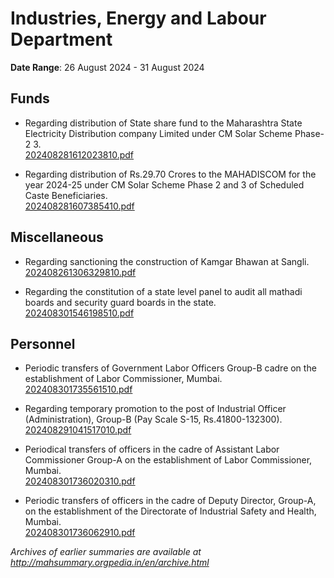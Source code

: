 # Industries, Energy and Labour Department

**Date Range**: 26 August 2024 - 31 August 2024


## Funds
- Regarding distribution of State share fund to the Maharashtra State Electricity Distribution company Limited under CM Solar Scheme Phase-2  3.\
  [202408281612023810.pdf](https://gr.maharashtra.gov.in/Site/Upload/Government%20Resolutions/English/202408281612023810.pdf)

- Regarding distribution of Rs.29.70 Crores to the MAHADISCOM for the year 2024-25 under CM Solar Scheme Phase 2 and 3 of Scheduled Caste Beneficiaries.\
  [202408281607385410.pdf](https://gr.maharashtra.gov.in/Site/Upload/Government%20Resolutions/English/202408281607385410.pdf)

## Miscellaneous
- Regarding sanctioning the construction of Kamgar Bhawan at Sangli.\
  [202408261306329810.pdf](https://gr.maharashtra.gov.in/Site/Upload/Government%20Resolutions/English/202408261306329810.pdf)

- Regarding the constitution of a state level panel to audit all mathadi boards and security guard boards in the state.\
  [202408301546198510.pdf](https://gr.maharashtra.gov.in/Site/Upload/Government%20Resolutions/English/202408301546198510.pdf)

## Personnel
- Periodic transfers of Government Labor Officers Group-B cadre on the establishment of Labor Commissioner, Mumbai.\
  [202408301735561510.pdf](https://gr.maharashtra.gov.in/Site/Upload/Government%20Resolutions/English/202408301735561510.pdf)

- Regarding temporary promotion to the post of Industrial Officer (Administration), Group-B (Pay Scale S-15, Rs.41800-132300).\
  [202408291041517010.pdf](https://gr.maharashtra.gov.in/Site/Upload/Government%20Resolutions/English/202408291041517010.pdf)

- Periodical transfers of officers in the cadre of Assistant Labor Commissioner Group-A on the establishment of Labor Commissioner, Mumbai.\
  [202408301736020310.pdf](https://gr.maharashtra.gov.in/Site/Upload/Government%20Resolutions/English/202408301736020310.pdf)

- Periodic transfers of officers in the cadre of Deputy Director, Group-A, on the establishment of the Directorate of Industrial Safety and Health, Mumbai.\
  [202408301736062910.pdf](https://gr.maharashtra.gov.in/Site/Upload/Government%20Resolutions/English/202408301736062910.pdf)


*Archives of earlier summaries are available at http://mahsummary.orgpedia.in/en/archive.html*